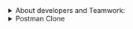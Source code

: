 
<details><summary>About developers and Teamwork:</summary>

## 💁 Team Member Contributions
 
   - **Tatsiana Verkhova**  / [tati-moon](https://github.com/tati-moon)
       - Responsible for solving technical issues, ensuring that complex problems were addressed promptly and effectively.
  
   - **David Gogua** / [crociatofaf](https://github.com/crociatofaf)
       - Focused on fostering a positive team atmosphere, designing the application, and leading the testing efforts to ensure quality and usability.
  
   - **Elina Melkonian**  / [von-wrigley](https://github.com/von-wrigley)
       - Managed the interaction between various system components and handled state management using Redux.

## 📒 Team Working Process

1. **Task Management**  
We tracked tasks, assigned priorities, delegated team members, and estimated timelines using a shared Google Sheets document.

2. **Discussions**  
Quick communication and all discussions took place in the Discord channel.

3. **Meetings**  
Regular Google Meet sessions were scheduled every few days to review progress, resolve challenges, and plan future tasks.

4. **Code Collaboration**  
All code changes were submitted via GitHub pull requests, followed by detailed reviews to ensure quality and maintain consistency in the project.

</details>

<details><summary>Postman Clone</summary>

# Postman Clone

This project is a group final assignment for the React 2025 course at app.rs.school.

## ✨ Project Overview

Postman is a comprehensive API development ecosystem that empowers users to consume, design, test, and manage APIs efficiently. More than just a testing tool, it provides end-to-end solutions for the entire API lifecycle.

- The platform provides tools to  construct and dispatch API requests
- Generate client code in 30+ languages (Python, JavaScript, cURL, etc.).
- Dynamic values stored as environment variables (e.g., {{base_url}}) can be reused throughout requests
- Auto-saves recent requests (filterable by date/method).
- Re-run past calls with one click.

## ✨ Technical Specifications

 1. Frontend Framework: React 19 and NextJS
 2. Design: SASS
 3. Multilingual Support: User interface available in Russian, English, Georgian, German and Polish. 
 4. Responsive Design: Optimized for various device sizes

## ✨ Technical Details

- Libraries and Frameworks
   In addition to React, the following libraries and frameworks were used:
   - Next: Make calls to the endpoint through the server.
   - Redux: For state management, ensuring a predictable and consistent state throughout the application.
   - HTTP Snippet: Snippet generator for languages (cURL, Javascript, Node, Java, Python, C#, Go)
   - Internationalization for Next.js: Offer content in multiple languages(Russian, English, Georgian, German and Polish)

- State Management
  The application uses Redux for managing the global state, making use of reducers, actions, and selectors to handle complex state transitions in a predictable manner.

- Testing Methods
The application was tested using both manual testing and automated tests:
   - Manual Testing: Conducted by the team to verify the user interface, interactions, and overall functionality of the application.
   - Automated Tests: Created using Jest to ensure the correct functionality of individual components and services. These tests cover unit testing for functions, components, and services to verify their behavior under different scenarios.

## ✨ Description of function blocks

### 💻 Main page
- **For unauthorized users**, the page includes a link to the authentication page (`Sign In / Sign Up`).  
- **For authorized users**, the page provides navigation to the **RESTful client** and **History** routes.  

### 🔐 Sign In / Sign Up
- **After Successful Login**: The user is automatically redirected to the **Main page**.    
- **Already Logged In**: Any attempts to access auth routes (`/login`, `/signup`) the user is redirected to the **Main page**.

### 🌐 RESTful client
- Provides an easy way to construct and make different requests
- Produces ready-to-use code snippets for requests 
- Displays the HTTP response code and its associated status message.

### 📓 Variables
- Supports variable substitution in URLs, bodies, and headers.

### 📜 History
- Section restores complete request configurations for reuse, including HTTP method, URL, body content and header values.
- The History section displays requests in chronological order based on execution time.

## ✨ Core Tools

+ [httpsnippet](https://github.com/readmeio/httpsnippet)
   - A tool that automatically creates ready-to-use code snippets for making HTTP calls in various programming languages

+ [reduxjs/toolkit](https://redux-toolkit.js.org/)
   - Redux Toolkit is the package for efficient Redux development. It simplifies Redux setup, reduces boilerplate, and provides utilities to streamline state management

+ [next](https://nextjs.org/)
   - Next.js is a framework built on top of React that makes it easier to create fast, modern websites and apps, extending its capabilities by adding server-side rendering (SSR) and static site generation (SSG) support.

+ [next-intl](https://next-intl.dev/)
   - Next-intl is a library for internationalization (i18n) in Next.js apps. It simplifies translating your app into multiple languages by providing: type-safe translations, SSR/SSG support, automatic route localization.

+ [react-redux](https://redux.js.org/)
   - Redux is a state management librar. It helps manage global application state in a centralized store, making state changes transparent and controllable. 

+ [sass](https://sass-lang.com/)
   - Runs configured linters and code formatters only on Git-staged files (i.e., files you’ve modified and are about to commit). 


## ✨ Development Tools

+ [eslint](https://eslint.org/docs/latest/use/configure/), [eslint-config-next](https://nextjs.org/docs/app/api-reference/config/eslint), [eslint-config-prettier](https://prettier.io/docs/integrating-with-linters)
   - A set of tools for linting and sorting imports, as well as checking code for compliance with standards and formatting.
 
+ [testing-library/react](https://testing-library.com/docs/react-testing-library/intro/) 
   - React Testing Library is a minimalistic yet powerful tool for testing React components. Built as a thin layer over react-dom and react-dom/test-utils, it delivers essential utilities designed to promote effective testing methodologies. 
 
+ [testing-library/user-event](https://www.npmjs.com/package/@testing-library/user-event)
   - Simulate the real events that would happen in the browser as the user interacts with it

+ [types/node](https://nodejs.org/en), [types/react](https://react.dev/), [types/react-dom](https://react.dev/)
   - These packages contain type definitions for node, react and react-dom.

+ [lint-staged](https://github.com/lint-staged/lint-staged)
   - Runs configured linters and code formatters only on Git-staged files (i.e., files you’ve modified and are about to commit). 

+ [types/jest](https://www.npmjs.com/package/@types/jest)
    - TypeScript type definitions for the Jest testing framework. Provides type support when writing Jest tests in TypeScript projects.
 
+ [jest](https://jestjs.io/ru/), [jest-environment-jsdom](https://jestjs.io/ru/), [testing-library/jest-dom](https://jestjs.io/ru/)
    - Simplifies and enhances JavaScript testing with powerful features that make writing, running, and maintaining tests easier.
 
+ [ts-jest](https://www.npmjs.com/package/@types/jest)
    - A transformer for Jest that includes source map support, allowing TypeScript code to be tested."

+ [husky](https://typicode.github.io/husky/)
    - Automatically validate commit messages, analyze code quality, and execute test suites during commit/push operations.

+ [typescript](https://www.typescriptlang.org/)
    - A JavaScript superset that introduces static type checking and enhanced tooling for professional development. Strengthens codebase stability through rigorous type validation.
    
+ [prettier](https://prettier.io/)
    - Prettier is an opinionated code formatter that automatically standardizes your code style for consistent readability.
  
## ✨ Conclusion

  - Key Takeaways and Skills Acquired

    Working together on this project was a highly rewarding experience that brought out the best in our team's collaboration and technical abilities. Through building the application with React, Next.js and Redux, we gained valuable hands-on experience with modern frontend development while learning to work together effectively. Our use of GitHub for version control and Discord for daily communication created an efficient workflow that allowed us to share knowledge and solve problems quickly. The project helped us grow in multiple ways - from mastering complex technical concepts like server-side rendering and state management to developing softer skills like giving constructive feedback and explaining technical decisions. We learned how to integrate different components smoothly, debug challenging issues together, and maintain good code quality standards.

  - Questions and Answers
      We encourage any questions or feedback on the project! Please feel free to open an issue or reach out to any team member through GitHub.
</details>
